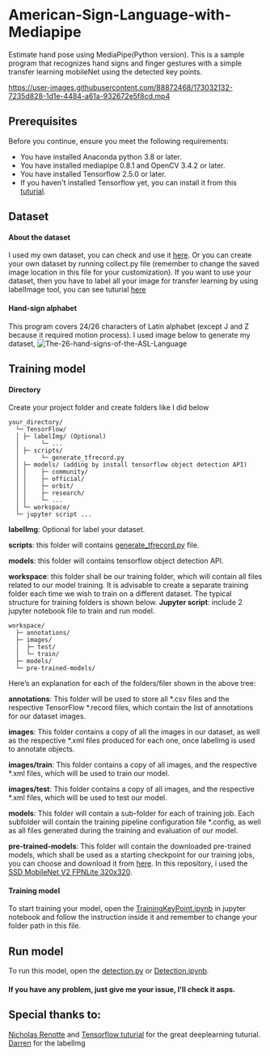 # American-Sign-Language-with-Mediapipe

Estimate hand pose using MediaPipe(Python version).
This is a sample program that recognizes hand signs and finger gestures with a simple transfer learning mobileNet using the detected key points.




https://user-images.githubusercontent.com/88872468/173032132-7235d828-1d1e-4484-a61a-932672e5f8cd.mp4






## Prerequisites

Before you continue, ensure you meet the following requirements:

* You have installed Anaconda python 3.8 or later.
* You have installed mediapipe 0.8.1 and OpenCV 3.4.2 or later.
* You have installed Tensorflow 2.5.0 or later.
* If you haven't installed Tensorflow yet, you can install it from this [tuturial](https://tensorflow-object-detection-api-tutorial.readthedocs.io/en/latest/install.html#tensorflow-installation).
## Dataset
#### About the dataset
I used my own dataset, you can check and use it [here](https://drive.google.com/drive/folders/1Cd2qNzgq-ox2Iwu12F1IXPOYeyw34Cdb?usp=sharing). 
Or you can create your own dataset by running collect.py file (remember to change the saved image location in this file for your customization).
If you want to use your dataset, then you have to label all your image for transfer learning by using labelImage tool, you can see tuturial [here](https://github.com/tzutalin/labelImg.)
#### Hand-sign alphabet
This program covers 24/26 characters of Latin alphabet (except J and Z because it required motion process). I used image below to generate my dataset, 
![The-26-hand-signs-of-the-ASL-Language](https://user-images.githubusercontent.com/88872468/169255652-d754157e-76bf-40f1-b08c-cb652dc279cb.png)



## Training model
#### Directory
Create your project folder and create folders like I did below
```
your_directory/
  └─ TensorFlow/
  │ ├─ labelImg/ (Optional)
  │      └─ ...
  │ ├─ scripts/
  │      └─ generate_tfrecord.py
  │ ├─ models/ (adding by install tensorflow object detection API)
  │ │    ├─ community/
  │ │    ├─ official/
  │ │    ├─ orbit/
  │ │    ├─ research/
  │ │    └─ ...
  │ └─ workspace/
  └─ jupyter script ...
```
**labelImg**: Optional for label your dataset.

**scripts**: this folder will contains [generate_tfrecord.py](generate_tfrecord.py) file.

**models**: this folder will contains tensorflow object detection API.

**workspace**: this folder shall be our training folder, which will contain all files related to our model training. It is advisable to create a separate training folder each time we wish to train on a different dataset. The typical structure for training folders is shown below.
**Jupyter script**: include 2 jupyter notebook file to train and run model.
```
workspace/
  ├─ annotations/
  ├─ images/
  │  ├─ test/
  │  └─ train/
  ├─ models/
  └─ pre-trained-models/
```
Here’s an explanation for each of the folders/filer shown in the above tree:

**annotations**: This folder will be used to store all *.csv files and the respective TensorFlow *.record files, which contain the list of annotations for our dataset images.

**images**: This folder contains a copy of all the images in our dataset, as well as the respective *.xml files produced for each one, once labelImg is used to annotate objects.

**images/train**: This folder contains a copy of all images, and the respective *.xml files, which will be used to train our model.


**images/test**: This folder contains a copy of all images, and the respective *.xml files, which will be used to test our model.

**models**: This folder will contain a sub-folder for each of training job. Each subfolder will contain the training pipeline configuration file *.config, as well as all files generated during the training and evaluation of our model.

**pre-trained-models**: This folder will contain the downloaded pre-trained models, which shall be used as a starting checkpoint for our training jobs, you can choose and download it from [here](https://github.com/tensorflow/models/blob/master/research/object_detection/g3doc/tf2_detection_zoo.md).
In this repository, i used the [SSD MobileNet V2 FPNLite 320x320](http://download.tensorflow.org/models/object_detection/tf2/20200711/ssd_mobilenet_v2_fpnlite_320x320_coco17_tpu-8.tar.gz).

#### Training model
To start training your model, open the [TrainingKeyPoint.ipynb](TrainingKeyPoint.ipynb) in jupyter notebook and follow the instruction inside it and remember to change your folder path in this file.
## Run model
To run this model, open the [detection.py](detection.py) or [Detection.ipynb](Detection.ipynb).

#### If you have any problem, just give me your issue, I'll check it asps.

## Special thanks to:
[Nicholas Renotte](https://www.youtube.com/c/NicholasRenotte) and [Tensorflow tuturial](https://tensorflow-object-detection-api-tutorial.readthedocs.io/en/latest/training.html#training-the-model) for the great deeplearning tuturial.
[Darren](https://github.com/tzutalin) for the labelImg
